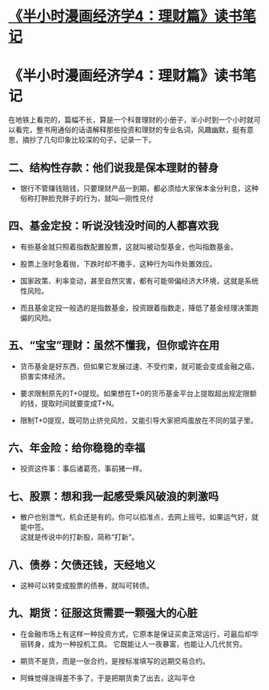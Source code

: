 # [《半小时漫画经济学4：理财篇》读书笔记](https://github.com/superleeyom/blog/issues/34)

# 《半小时漫画经济学4：理财篇》读书笔记

在地铁上看完的，篇幅不长，算是一个科普理财的小册子，半小时到一个小时就可以看完，整书用通俗的话语解释那些投资和理财的专业名词，风趣幽默，挺有意思，摘抄了几句印象比较深的句子，记录一下。

## 二、结构性存款：他们说我是保本理财的替身

- 银行不管赚钱赔钱，只要理财产品一到期，都必须给大家保本金分利息，这种俗称打肿脸充胖子的行为，就叫—刚性兑付

## 四、基金定投：听说没钱没时间的人都喜欢我

- 有些基金就只照着指数配置股票，这就叫被动型基金，也叫指数基金。

- 股票上涨时急着抛，下跌时却不撒手，这种行为叫作处置效应。

- 国家政策、利率变动，甚至自然灾害，都有可能带偏经济大环境，这就是系统性风险。

- 而且基金定投一般选的是指数基金，投资跟着指数走，降低了基金经理决策跑偏的风险。

## 五、“宝宝”理财：虽然不懂我，但你或许在用

- 货币基金是好东西，但如果它发展过速、不受约束，就可能会变成金融之癌，损害实体经济。

- 要求限制原先的T+0提现。如果想在T+0的货币基金平台上提取超出规定限额的钱，提取时间就要变成T+N。

- 限制T+0提现，既可防止挤兑风险，又能引导大家把鸡蛋放在不同的篮子里。

## 六、年金险：给你稳稳的幸福

- 投资这件事：事后诸葛亮，事前猪一样。

## 七、股票：想和我一起感受乘风破浪的刺激吗

- 散户也别泄气，机会还是有的。你可以掐准点，去网上摇号。如果运气好，就能中签。  <br />这就是传说中的打新股，简称“打新”。

## 八、债券：欠债还钱，天经地义

- 这种可以转变成股票的债券，就叫可转债。

## 九、期货：征服这货需要一颗强大的心脏

- 在金融市场上有这样一种投资方式，它原本是保证买卖正常运行，可最后却华丽转身，成为一种投机工具。  它既能让人一夜暴富，也能让人几代贫穷。

- 期货不是货，而是一张合约，是按标准填写的远期交易合约。

- 阿蛛觉得涨得差不多了，于是把期货卖了出去，这叫平仓


